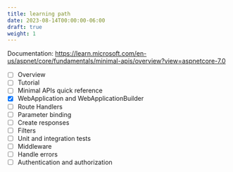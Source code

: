 ```yaml
---
title: learning path
date: 2023-08-14T00:00:00-06:00
draft: true
weight: 1
---
```


Documentation: https://learn.microsoft.com/en-us/aspnet/core/fundamentals/minimal-apis/overview?view=aspnetcore-7.0

- [ ] Overview
- [ ] Tutorial
- [ ] Minimal APIs quick reference
- [x] WebApplication and WebApplicationBuilder
- [ ] Route Handlers
- [ ] Parameter binding
- [ ] Create responses
- [ ] Filters
- [ ] Unit and integration tests
- [ ] Middleware
- [ ] Handle errors
- [ ] Authentication and authorization